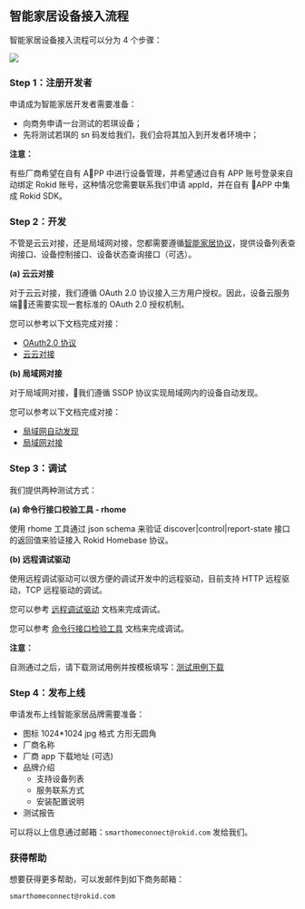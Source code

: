 ## 智能家居设备接入流程

智能家居设备接入流程可以分为 4 个步骤：

![](https://s.rokidcdn.com/homebase/upload/ByGeJ4PTG.jpg)

### Step 1：注册开发者

申请成为智能家居开发者需要准备：

- 向商务申请一台测试的若琪设备；
- 先将测试若琪的 sn 码发给我们，我们会将其加入到开发者环境中；

**注意：**

有些厂商希望在自有 APP 中进行设备管理，并希望通过自有 APP 账号登录来自动绑定 Rokid 账号，这种情况您需要联系我们申请 appId，并在自有 APP 中集成 Rokid SDK。

### Step 2：开发

不管是云云对接，还是局域网对接，您都需要遵循[智能家居协议](v2/message-reference.html)，提供设备列表查询接口、设备控制接口、设备状态查询接口（可选）。

**(a) 云云对接**

对于云云对接，我们遵循 OAuth 2.0 协议接入三方用户授权。因此，设备云服务端还需要实现一套标准的 OAuth 2.0 授权机制。

您可以参考以下文档完成对接：

- [OAuth2.0 协议](connect/rfc6749.html)
- [云云对接](connect/cloud-to-cloud.md)

**(b) 局域网对接**

对于局域网对接，我们遵循 SSDP 协议实现局域网内的设备自动发现。

您可以参考以下文档完成对接：

- [局域网自动发现](connect/ssdp-auto-discovery.html)
- [局域网对接](connect/via-lan.md)

### Step 3：调试

我们提供两种测试方式：

**(a) 命令行接口校验工具 - rhome**

使用 rhome 工具通过 json schema 来验证 discover|control|report-state 接口的返回值来验证接入 Rokid Homebase 协议。

**(b) 远程调试驱动**

使用远程调试驱动可以很方便的调试开发中的远程驱动，目前支持 HTTP 远程驱动，TCP 远程驱动的调试。

您可以参考 [远程调试驱动](tools/developer-driver.html) 文档来完成调试。

您可以参考 [命令行接口检验工具](tools/rhome.html) 文档来完成调试。

**注意：**

自测通过之后，请下载测试用例并按模板填写：[测试用例下载](https://s.rokidcdn.com/homebase/upload/HkOw4tzcf.xlsx)

### Step 4：发布上线

申请发布上线智能家居品牌需要准备：

* 图标 1024*1024 jpg 格式 方形无圆角
* 厂商名称
* 厂商 app 下载地址 (可选)
* 品牌介绍
    * 支持设备列表
    * 服务联系方式
    * 安装配置说明
* 测试报告

可以将以上信息通过邮箱：`smarthomeconnect@rokid.com` 发给我们。

### 获得帮助

想要获得更多帮助，可以发邮件到如下商务邮箱：

`smarthomeconnect@rokid.com`
